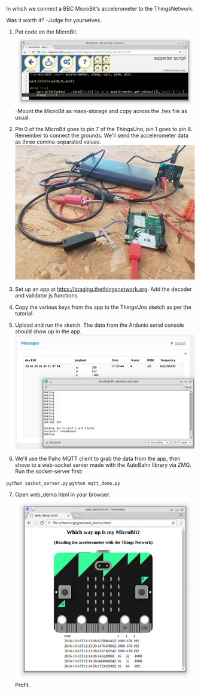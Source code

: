 In which we connect a BBC MicroBit's accelerometer to the ThingsNetwork.

Was it worth it? -Judge for yourselves.

1. Put code on the MicroBit.
![microbitcode](/img/microbit_py.png)
-Mount the MicroBit as mass-storage and copy across the .hex file as usual.

2. Pin 0 of the MicroBit goes to pin 7 of the ThingsUno, pin 1 goes to pin 8. Remember to connect the grounds. We'll send the accelerometer data as three comma-separated values.
![spaghetti](/img/thingsmicrobit.jpg)

3. Set up an app at https://staging.thethingsnetwork.org. Add the decoder and validator js functions.

4. Copy the various keys from the app to the ThingsUno sketch as per the tutorial.

5. Upload and run the sketch. The data from the Ardunio serial console should show up in the app.
![itsalive](/img/thing_accel.png)

6. We'll use the Paho MQTT client to grab the data from the app, then shove to a web-socket server made with the AutoBahn library via ZMQ. Run the socket-server first:

`python socket_server.py` 
`python mqtt_demo.py`

7. Open web_demo.html in your browser.
![internet_of_connected_root_shells](/img/net_of_trash.png)
Profit.




